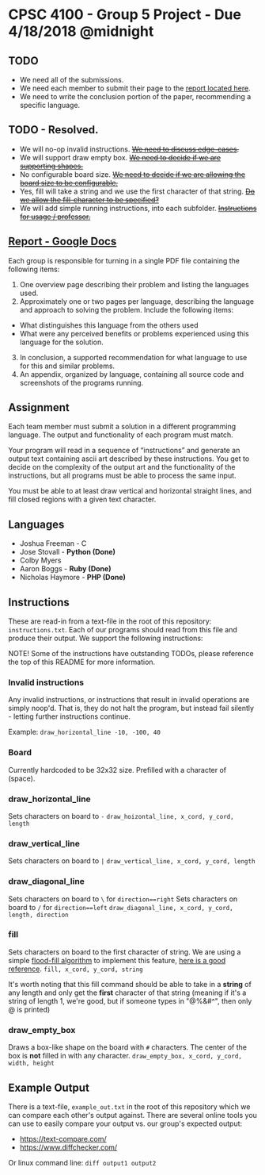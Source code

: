 # CPSC 4100 - Group 5 Project - Due 4/18/2018 @midnight
## TODO
* We need all of the submissions.
* We need each member to submit their page to the [report located here](https://docs.google.com/document/d/1mL7iQamNdYdcfMzy2o2aZtsb8wW4hbJQ_0H6KddiEpQ/edit?usp=sharing).
* We need to write the conclusion portion of the paper, recommending a specific language.

## TODO - Resolved.
* We will no-op invalid instructions. ~~[We need to discuss edge-cases](https://github.com/oitsjustjose/CPSC4100/issues/3).~~
* We will support draw empty box. ~~[We need to decide if we are supporting shapes.](https://github.com/oitsjustjose/CPSC4100/issues/4)~~
* No configurable board size. ~~[We need to decide if we are allowing the board size to be configurable.](https://github.com/oitsjustjose/CPSC4100/issues/5)~~
* Yes, fill will take a string and we use the first character of that string. ~~[Do we allow the fill-character to be specified?](https://github.com/oitsjustJose/CPSC4100/issues/6)~~
* We will add simple running instructions, into each subfolder. ~~[Instructions for usage / professor.](https://github.com/oitsjustjose/CPSC4100/issues/7)~~

## [Report - Google Docs](https://docs.google.com/document/d/1mL7iQamNdYdcfMzy2o2aZtsb8wW4hbJQ_0H6KddiEpQ/edit?usp=sharing)
Each group is responsible for turning in a single PDF file containing the following items:
1. One overview page describing their problem and listing the languages used.
2. Approximately one or two pages per language, describing the language and approach to solving the problem.
Include the following items:

* What distinguishes this language from the others used
* What were any perceived benefits or problems experienced using this language for the solution.

3. In conclusion, a supported recommendation for what language to use for this and similar problems.
4. An appendix, organized by language, containing all source code and screenshots of the programs running.

## Assignment
Each team member must submit a solution in a different programming language. The output and functionality of each program must match.

Your program will read in a sequence of “instructions” and generate an output text containing ascii art described by these instructions. You get to decide on the complexity of the output art and the functionality of the instructions, but all programs must be able to process the same input.

You must be able to at least draw vertical and horizontal straight lines, and fill closed regions with a given text character.

## Languages
* Joshua Freeman - C
* Jose Stovall - **Python (Done)**
* Colby Myers
* Aaron Boggs - **Ruby (Done)**
* Nicholas Haymore - **PHP (Done)**

## Instructions
These are read-in from a text-file in the root of this repository: `instructions.txt`. Each of our programs should read from this file and produce their output. We support the following instructions:

NOTE! Some of the instructions have outstanding TODOs, please reference the top of this README for more information.

### Invalid instructions
Any invalid instructions, or instructions that result in invalid operations are simply noop'd. That is, they do not halt the program, but instead fail silently - letting further instructions continue.

Example: `draw_horizontal_line -10, -100, 40`

### Board
Currently hardcoded to be 32x32 size. Prefilled with a character of ` ` (space).

### draw\_horizontal\_line
Sets characters on board to `-`
`draw_hoizontal_line, x_cord, y_cord, length`

### draw\_vertical\_line
Sets characters on board to `|`
`draw_vertical_line, x_cord, y_cord, length`

### draw\_diagonal\_line
Sets characters on board to `\` for `direction==right`
Sets characters on board to `/` for `direction==left`
`draw_diagonal_line, x_cord, y_cord, length, direction`

### fill
Sets characters on board to the first character of string.
We are using a simple [flood-fill algorithm](https://en.wikipedia.org/wiki/Flood_fill) to implement this feature, [here is a good reference](https://en.wikipedia.org/wiki/Flood_fill).
`fill, x_cord, y_cord, string`

It's worth noting that this fill command should be able to take in a **string** of any length and only get the **first** character of that string (meaning if it's a string of length 1, we're good, but if someone types in "@%&#^", then only @ is printed)

### draw\_empty\_box
Draws a box-like shape on the board with `#` characters.
The center of the box is **not** filled in with any character.
`draw_empty_box, x_cord, y_cord, width, height`

## Example Output
There is a text-file, `example_out.txt` in the root of this repository which we can compare each other's output against. There are several online tools you can use to easily compare your output vs. our group's expected output:

* https://text-compare.com/
* https://www.diffchecker.com/

Or linux command line:
`diff output1 output2`
